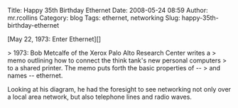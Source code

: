 Title: Happy 35th Birthday Ethernet
Date: 2008-05-24 08:59
Author: mr.rcollins
Category: blog
Tags: ethernet, networking
Slug: happy-35th-birthday-ethernet

<div style>
[May 22, 1973: Enter Ethernet][]

</p>
> 1973: Bob Metcalfe of the Xerox Palo Alto Research Center writes a
> memo outlining how to connect the think tank's new personal computers
> to a shared printer. The memo puts forth the basic properties of --
> and names -- ethernet.

Looking at his diagram, he had the foresight to see networking not only
over a local area network, but also telephone lines and radio waves.

</div>

  [May 22, 1973: Enter Ethernet]: http://www.wired.com/science/discoveries/news/2008/05/dayintech_0522
